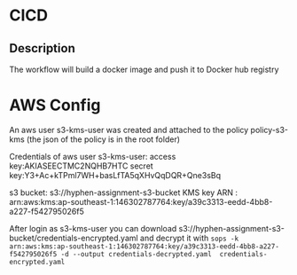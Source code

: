 # CICD
## Description
The workflow will build a docker image and push it to Docker hub registry

# AWS Config

An aws user s3-kms-user was created and attached to the policy policy-s3-kms (the json of the policy is in the root folder) 

Credentials of aws user s3-kms-user:
access key:AKIASEECTMC2NQHB7HTC
secret key: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

s3 bucket: s3://hyphen-assignment-s3-bucket
KMS key ARN : arn:aws:kms:ap-southeast-1:146302787764:key/a39c3313-eedd-4bb8-a227-f542795026f5

After login as s3-kms-user you can download s3://hyphen-assignment-s3-bucket/credentials-encrypted.yaml and decrypt it with
``` sops -k arn:aws:kms:ap-southeast-1:146302787764:key/a39c3313-eedd-4bb8-a227-f542795026f5 -d --output credentials-decrypted.yaml  credentials-encrypted.yaml ```